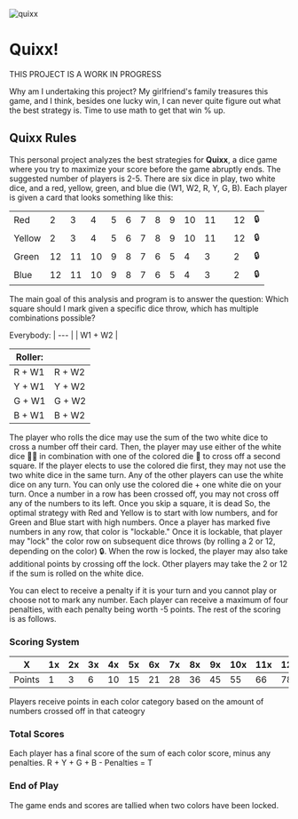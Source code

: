 ![quixx](https://github.com/user-attachments/assets/e0d8c9f6-bba4-45aa-9e51-dcd5cac358f8)
# Quixx!
THIS PROJECT IS A WORK IN PROGRESS

Why am I undertaking this project? My girlfriend's family treasures this game, and I think, besides one lucky win, I can never quite figure out what the best strategy is. Time to use math to get that win % up.

## Quixx Rules
This personal project analyzes the best strategies for **Quixx**, a dice game where you try to maximize your score before the game abruptly ends. The suggested number of players is 2-5. There are six dice in play, two white dice, and a red, yellow, green, and blue die (W1, W2, R, Y, G, B). Each player is given a card that looks something like this:

|     |     |     |     |     |     |     |     |     |     |     |     |     |     |
| --- | --- | --- | --- | --- | --- | --- | --- | --- | --- | --- | --- | --- | --- |
| Red    | 2  | 3  | 4  | 5  | 6  | 7  | 8  | 9  | 10 | 11 |     | 12 | 🔒 |
| Yellow | 2  | 3  | 4  | 5  | 6  | 7  | 8  | 9  | 10 | 11 |     | 12 | 🔒 |
| Green  | 12 | 11 | 10 | 9  | 8  | 7  | 6  | 5  | 4  | 3  |     | 2  | 🔒 |
| Blue   | 12 | 11 | 10 | 9  | 8  | 7  | 6  | 5  | 4  | 3  |     | 2  | 🔒 |


The main goal of this analysis and program is to answer the question: Which square should I mark given a specific dice throw, which has multiple combinations possible?

Everybody:
| --- |
| W1 + W2 |

| Roller: |     |
| --- | --- |
| R + W1 | R + W2 |
| Y + W1 | Y + W2 |
| G + W1 | G + W2 |
| B + W1 | B + W2 |


The player who rolls the dice may use the sum of the two white dice to cross a number off their card. Then, the player may use either of the white dice 🎲🎲 in combination with one of the colored die 🎲 to cross off a second square. If the player elects to use the colored die first, they may not use the two white dice in the same turn. Any of the other players can use the white dice on any turn. You can only use the colored die + one white die on your turn. Once a number in a row has been crossed off, you may not cross off any of the numbers to its left. Once you skip a square, it is dead So, the optimal strategy with Red and Yellow is to start with low numbers, and for Green and Blue start with high numbers. Once a player has marked five numbers in any row, that color is "lockable." Once it is lockable, that player may "lock" the color row on subsequent dice throws (by rolling a 2 or 12, depending on the color) 🔒. When the row is locked, the player may also take additional points by crossing off the lock. Other players may take the 2 or 12 if the sum is rolled on the white dice. 

You can elect to receive a penalty if it is your turn and you cannot play or choose not to mark any number. Each player can receive a maximum of four penalties, with each penalty being worth -5 points. The rest of the scoring is as follows.

### Scoring System

| X   | 1x | 2x | 3x | 4x | 5x | 6x | 7x | 8x | 9x | 10x | 11x | 12x |
| --- | --- | --- | --- | --- | --- | --- | --- | --- | --- | --- | --- | --- |
| Points | 1 | 3 | 6 | 10 | 15 | 21 | 28 | 36 | 45 | 55 | 66 | 78 |

Players receive points in each color category based on the amount of numbers crossed off in that cateogry

### Total Scores

Each player has a final score of the sum of each color score, minus any penalties. 
R + Y + G + B - Penalties = T

### End of Play

The game ends and scores are tallied when two colors have been locked.
